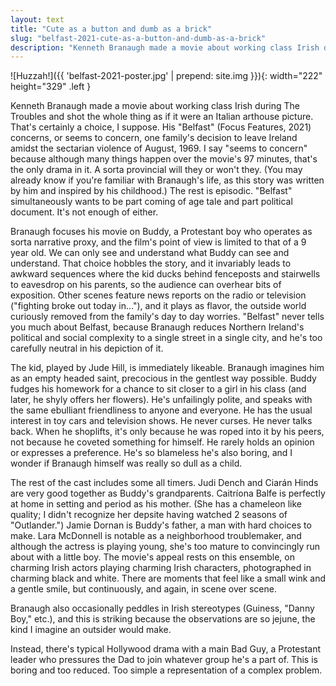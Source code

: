 ```yaml
---
layout: text
title: "Cute as a button and dumb as a brick"
slug: "belfast-2021-cute-as-a-button-and-dumb-as-a-brick"
description: "Kenneth Branaugh made a movie about working class Irish during The Troubles and shot the whole thing as if it were an Italian arthouse picture. That's certainly a choice, I suppose."
---
```

![Huzzah!]({{ 'belfast-2021-poster.jpg' | prepend: site.img }}){: width="222" height="329" .left }

Kenneth Branaugh made a movie about working class Irish during The Troubles and shot the whole thing as if it were an Italian arthouse picture. That's certainly a choice, I suppose. His "Belfast" (Focus Features, 2021) concerns, or seems to concern, one family's decision to leave Ireland amidst the sectarian violence of August, 1969. I say "seems to concern" because although many things happen over the movie's 97 minutes, that's the only drama in it. A sorta provincial will they or won't they. (You may already know if you're familiar with Branaugh's life, as this story was written by him and inspired by his childhood.) The rest is episodic. "Belfast" simultaneously wants to be part coming of age tale and part political document. It's not enough of either.<!--more-->

 Branaugh focuses his movie on Buddy, a Protestant boy who operates as sorta narrative proxy, and the film's point of view is limited to that of a 9 year old. We can only see and understand what Buddy can see and understand. That choice hobbles the story, and it invariably leads to awkward sequences where the kid ducks behind fenceposts and stairwells to eavesdrop on his parents, so the audience can overhear bits of exposition. Other scenes feature news reports on the radio or television ("fighting broke out today in..."), and it plays as flavor, the outside world curiously removed from the family's day to day worries. "Belfast" never tells you much about Belfast, because Branaugh reduces Northern Ireland's political and social complexity to a single street in a single city, and he's too carefully neutral in his depiction of it.

The kid, played by Jude Hill, is immediately likeable. Branaugh imagines him as an empty headed saint, precocious in the gentlest way possible. Buddy fudges his homework for a chance to sit closer to a girl in his class (and later, he shyly offers her flowers). He's unfailingly polite, and speaks with the same ebulliant friendliness to anyone and everyone. He has the usual interest in toy cars and television shows. He never curses. He never talks back. When he shoplifts, it's only because he was roped into it by his peers, not because he coveted something for himself. He rarely holds an opinion or expresses a preference. He's so blameless he's also boring, and I wonder if Branaugh himself was really so dull as a child.

The rest of the cast includes some all timers. Judi Dench and Ciarán Hinds are very good together as Buddy's grandparents. Caitríona Balfe is perfectly at home in setting and period as his mother. (She has a chameleon like quality; I didn't recognize her depsite having watched 2 seasons of "Outlander.") Jamie Dornan is Buddy's father, a man with hard choices to make. Lara McDonnell is notable as a neighborhood troublemaker, and although the actress is playing young, she's too mature to convincingly run about with a little boy. The movie's appeal rests on this ensemble, on charming Irish actors playing charming Irish characters, photographed in charming black and white. There are moments that feel like a small wink and a gentle smile, but continuously, and again, in scene over scene.

Branaugh also occasionally peddles in Irish stereotypes (Guiness, "Danny Boy," etc.), and this is striking because the observations are so jejune, the kind I imagine an outsider would make.

Instead, there's typical Hollywood drama with a main Bad Guy, a Protestant leader who pressures the Dad to join whatever group he's a part of. This is boring and too reduced. Too simple a representation of a complex problem.
